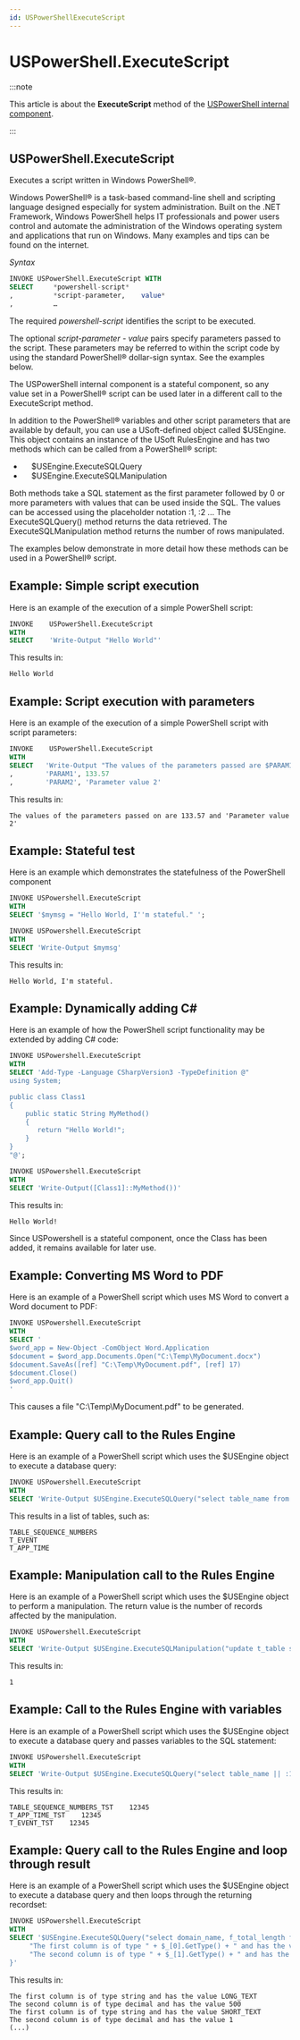 ```yaml
---
id: USPowerShellExecuteScript
---
```


# USPowerShell.ExecuteScript




:::note

This article is about the **ExecuteScript** method of the [USPowerShell internal component](/docs/Extensions/USPowerShell_internal_component).

:::

## **USPowerShell.ExecuteScript**

Executes a script written in Windows PowerShell®.

Windows PowerShell® is a task-based command-line shell and scripting language designed especially for system administration. Built on the .NET Framework, Windows PowerShell helps IT professionals and power users control and automate the administration of the Windows operating system and applications that run on Windows. Many examples and tips can be found on the internet.

*Syntax*

```sql
INVOKE USPowerShell.ExecuteScript WITH
SELECT     *powershell-script*
,          *script-parameter,    value*
,          …
```

The required *powershell-script* identifies the script to be executed.

The optional *script-parameter - value* pairs specify parameters passed to the script. These parameters may be referred to within the script code by using the standard PowerShell® dollar-sign syntax. See the examples below.

The USPowerShell internal component is a stateful component, so any value set in a PowerShell® script can be used later in a different call to the ExecuteScript method.

In addition to the PowerShell® variables and other script parameters that are available by default, you can use a USoft-defined object called $USEngine. This object contains an instance of the USoft RulesEngine and has two methods which can be called from a PowerShell® script:

-     $USEngine.ExecuteSQLQuery
-     $USEngine.ExecuteSQLManipulation

Both methods take a SQL statement as the first parameter followed by 0 or more parameters with values that can be used inside the SQL. The values can be accessed using the placeholder notation :1, :2 ... The ExecuteSQLQuery() method returns the data retrieved. The ExecuteSQLManipulation method returns the number of rows manipulated.

The examples below demonstrate in more detail how these methods can be used in a PowerShell® script.

## Example: Simple script execution

Here is an example of the execution of a simple PowerShell script:

```sql
INVOKE    USPowerShell.ExecuteScript
WITH
SELECT    'Write-Output "Hello World"'
```

This results in:

```
Hello World
```

## Example: Script execution with parameters

Here is an example of the execution of a simple PowerShell script with script parameters:

```sql
INVOKE    USPowerShell.ExecuteScript
WITH
SELECT   'Write-Output "The values of the parameters passed are $PARAM1 and ''$PARAM2''"'
,        'PARAM1', 133.57
,        'PARAM2', 'Parameter value 2'
```

This results in:

```
The values of the parameters passed on are 133.57 and 'Parameter value 2'
```

## Example: Stateful test

Here is an example which demonstrates the statefulness of the PowerShell component
 

```sql
INVOKE USPowershell.ExecuteScript
WITH
SELECT '$mymsg = "Hello World, I''m stateful." ';

INVOKE USPowershell.ExecuteScript
WITH
SELECT 'Write-Output $mymsg'
```

This results in:

```
Hello World, I'm stateful.
```

## Example: Dynamically adding C#

Here is an example of how the PowerShell script functionality may be extended by adding C# code:
 

```sql
INVOKE USPowershell.ExecuteScript
WITH
SELECT 'Add-Type -Language CSharpVersion3 -TypeDefinition @"
using System;

public class Class1
{
    public static String MyMethod()
    {
       return "Hello World!";
    }
}
"@';

INVOKE USPowershell.ExecuteScript
WITH
SELECT 'Write-Output([Class1]::MyMethod())'
```

This results in:

```
Hello World!
```

Since USPowershell is a stateful component, once the Class has been added, it remains available for later use.

## Example: Converting MS Word to PDF

Here is an example of a PowerShell script which uses MS Word to convert a Word document to PDF:

```sql
INVOKE USPowershell.ExecuteScript
WITH
SELECT '
$word_app = New-Object -ComObject Word.Application
$document = $word_app.Documents.Open("C:\Temp\MyDocument.docx")
$document.SaveAs([ref] "C:\Temp\MyDocument.pdf", [ref] 17)
$document.Close()
$word_app.Quit()
'
```

This causes a file "C:\\Temp\\MyDocument.pdf" to be generated.

## Example: Query call to the Rules Engine

Here is an example of a PowerShell script which uses the $USEngine object to execute a database query:

```sql
INVOKE USPowershell.ExecuteScript
WITH
SELECT 'Write-Output $USEngine.ExecuteSQLQuery("select table_name from t_table") '
```

This results in a list of tables, such as:

```
TABLE_SEQUENCE_NUMBERS
T_EVENT
T_APP_TIME
```

## Example: Manipulation call to the Rules Engine

Here is an example of a PowerShell script which uses the $USEngine object to perform a manipulation.
The return value is the number of records affected by the manipulation.

```sql
INVOKE USPowershell.ExecuteScript
WITH
SELECT 'Write-Output $USEngine.ExecuteSQLManipulation("update t_table set table_short = ''TEV'' where table_name = ''T_EVENT'' ") '
```

This results in:

```
1
```

## Example: Call to the Rules Engine with variables

Here is an example of a PowerShell script which uses the $USEngine object to execute a database query and passes variables to the SQL statement:

```sql
INVOKE USPowershell.ExecuteScript
WITH
SELECT 'Write-Output $USEngine.ExecuteSQLQuery("select table_name || :1, :2 from t_table ", "_TST", 12345)  '
```

This results in:

```
TABLE_SEQUENCE_NUMBERS_TST    12345
T_APP_TIME_TST    12345
T_EVENT_TST    12345
```

## Example: Query call to the Rules Engine and loop through result

Here is an example of a PowerShell script which uses the $USEngine object to execute a database query and then loops through the returning recordset:

```sql
INVOKE USPowershell.ExecuteScript
WITH
SELECT '$USEngine.ExecuteSQLQuery("select domain_name, f_total_length from t_domain")  | foreach {
     "The first column is of type " + $_[0].GetType() + " and has the value " + $_[0]
     "The second column is of type " + $_[1].GetType() + " and has the value " + $_[1]
}'
```

This results in:

```
The first column is of type string and has the value LONG_TEXT
The second column is of type decimal and has the value 500
The first column is of type string and has the value SHORT_TEXT
The second column is of type decimal and has the value 1
(...)
```

 